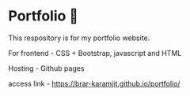 # Portfolio :moyai:
This respository is for my portfolio website.

For frontend - CSS + Bootstrap, javascript and HTML

Hosting - Github pages

access link - https://brar-karamjit.github.io/portfolio/

     

